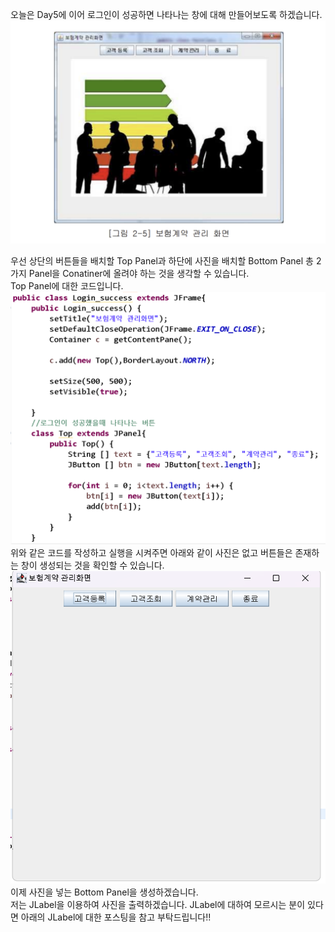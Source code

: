 오늘은 Day5에 이어 로그인이 성공하면 나타나는 창에 대해 만들어보도록 하겠습니다.<br>
![실행 결과](https://github.com/junhyeok1667/JDBC-PROJECT-insurance-/blob/main/Day6/img.png)

우선 상단의 버튼들을 배치할 Top Panel과 하단에 사진을 배치할 Bottom Panel 총 2가지 Panel을 Conatiner에 올려야 하는 것을 생각할 수 있습니다.<br>
Top Panel에 대한 코드입니다.<br>
![실행 결과](https://github.com/junhyeok1667/JDBC-PROJECT-insurance-/blob/main/Day6/img_1.png)
<br>
위와 같은 코드를 작성하고 실행을 시켜주면 아래와 같이 사진은 없고 버튼들은 존재하는 창이 생성되는 것을 확인할 수 있습니다.<br>
![실행 결과](https://github.com/junhyeok1667/JDBC-PROJECT-insurance-/blob/main/Day6/img_2.png)
이제 사진을 넣는 Bottom Panel을 생성하겠습니다.<br>
저는 JLabel을 이용하여 사진을 출력하겠습니다. JLabel에 대하여 모르시는 분이 있다면 아래의 JLabel에 대한 포스팅을 참고 부탁드립니다!!<br>
